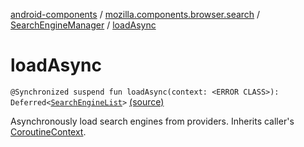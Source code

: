 [android-components](../../index.md) / [mozilla.components.browser.search](../index.md) / [SearchEngineManager](index.md) / [loadAsync](./load-async.md)

# loadAsync

`@Synchronized suspend fun loadAsync(context: <ERROR CLASS>): Deferred<`[`SearchEngineList`](../../mozilla.components.browser.search.provider/-search-engine-list/index.md)`>` [(source)](https://github.com/mozilla-mobile/android-components/blob/master/components/browser/search/src/main/java/mozilla/components/browser/search/SearchEngineManager.kt#L46)

Asynchronously load search engines from providers. Inherits caller's [CoroutineContext](https://kotlinlang.org/api/latest/jvm/stdlib/kotlin.coroutines/-coroutine-context/index.html).


